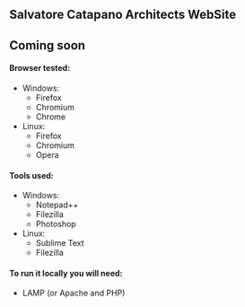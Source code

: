 ## Salvatore Catapano Architects WebSite
## Coming soon

####  Browser tested:
- Windows:
	- Firefox
	- Chromium
	- Chrome
- Linux:
	- Firefox
	- Chromium
	- Opera

#### Tools used:
- Windows:
	- Notepad++
	- Filezilla
	- Photoshop
- Linux:
	- Sublime Text
	- Filezilla

#### To run it locally you will need:
- LAMP (or Apache and PHP)
